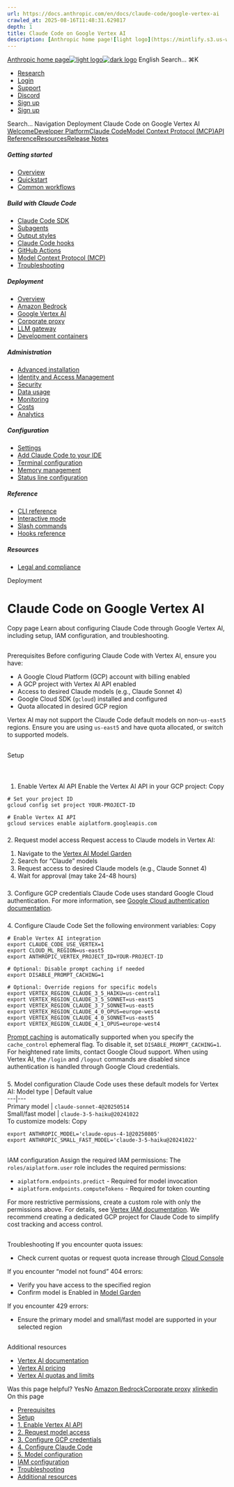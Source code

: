```yaml
---
url: https://docs.anthropic.com/en/docs/claude-code/google-vertex-ai
crawled_at: 2025-08-16T11:48:31.629817
depth: 1
title: Claude Code on Google Vertex AI
description: [Anthropic home page![light logo](https://mintlify.s3.us-west-1.amazonaws.com/anthropic/logo/light.svg)![dark logo](https://mintlify.s3.us-west-1.amazonaws.com/anthropic/logo/dark.svg)](https://docs.a...
---
```


[Anthropic home page![light logo](https://mintlify.s3.us-west-1.amazonaws.com/anthropic/logo/light.svg)![dark logo](https://mintlify.s3.us-west-1.amazonaws.com/anthropic/logo/dark.svg)](https://docs.anthropic.com/)
English
Search...
⌘K
  * [Research](https://www.anthropic.com/research)
  * [Login](https://console.anthropic.com/login)
  * [Support](https://support.anthropic.com/)
  * [Discord](https://www.anthropic.com/discord)
  * [Sign up](https://console.anthropic.com/login)
  * [Sign up](https://console.anthropic.com/login)


Search...
Navigation
Deployment
Claude Code on Google Vertex AI
[Welcome](https://docs.anthropic.com/en/home)[Developer Platform](https://docs.anthropic.com/en/docs/intro)[Claude Code](https://docs.anthropic.com/en/docs/claude-code/overview)[Model Context Protocol (MCP)](https://docs.anthropic.com/en/docs/mcp)[API Reference](https://docs.anthropic.com/en/api/messages)[Resources](https://docs.anthropic.com/en/resources/overview)[Release Notes](https://docs.anthropic.com/en/release-notes/overview)
##### Getting started
  * [Overview](https://docs.anthropic.com/en/docs/claude-code/overview)
  * [Quickstart](https://docs.anthropic.com/en/docs/claude-code/quickstart)
  * [Common workflows](https://docs.anthropic.com/en/docs/claude-code/common-workflows)


##### Build with Claude Code
  * [Claude Code SDK](https://docs.anthropic.com/en/docs/claude-code/sdk)
  * [Subagents](https://docs.anthropic.com/en/docs/claude-code/sub-agents)
  * [Output styles](https://docs.anthropic.com/en/docs/claude-code/output-styles)
  * [Claude Code hooks](https://docs.anthropic.com/en/docs/claude-code/hooks-guide)
  * [GitHub Actions](https://docs.anthropic.com/en/docs/claude-code/github-actions)
  * [Model Context Protocol (MCP)](https://docs.anthropic.com/en/docs/claude-code/mcp)
  * [Troubleshooting](https://docs.anthropic.com/en/docs/claude-code/troubleshooting)


##### Deployment
  * [Overview](https://docs.anthropic.com/en/docs/claude-code/third-party-integrations)
  * [Amazon Bedrock](https://docs.anthropic.com/en/docs/claude-code/amazon-bedrock)
  * [Google Vertex AI](https://docs.anthropic.com/en/docs/claude-code/google-vertex-ai)
  * [Corporate proxy](https://docs.anthropic.com/en/docs/claude-code/corporate-proxy)
  * [LLM gateway](https://docs.anthropic.com/en/docs/claude-code/llm-gateway)
  * [Development containers](https://docs.anthropic.com/en/docs/claude-code/devcontainer)


##### Administration
  * [Advanced installation](https://docs.anthropic.com/en/docs/claude-code/setup)
  * [Identity and Access Management](https://docs.anthropic.com/en/docs/claude-code/iam)
  * [Security](https://docs.anthropic.com/en/docs/claude-code/security)
  * [Data usage](https://docs.anthropic.com/en/docs/claude-code/data-usage)
  * [Monitoring](https://docs.anthropic.com/en/docs/claude-code/monitoring-usage)
  * [Costs](https://docs.anthropic.com/en/docs/claude-code/costs)
  * [Analytics](https://docs.anthropic.com/en/docs/claude-code/analytics)


##### Configuration
  * [Settings](https://docs.anthropic.com/en/docs/claude-code/settings)
  * [Add Claude Code to your IDE](https://docs.anthropic.com/en/docs/claude-code/ide-integrations)
  * [Terminal configuration](https://docs.anthropic.com/en/docs/claude-code/terminal-config)
  * [Memory management](https://docs.anthropic.com/en/docs/claude-code/memory)
  * [Status line configuration](https://docs.anthropic.com/en/docs/claude-code/statusline)


##### Reference
  * [CLI reference](https://docs.anthropic.com/en/docs/claude-code/cli-reference)
  * [Interactive mode](https://docs.anthropic.com/en/docs/claude-code/interactive-mode)
  * [Slash commands](https://docs.anthropic.com/en/docs/claude-code/slash-commands)
  * [Hooks reference](https://docs.anthropic.com/en/docs/claude-code/hooks)


##### Resources
  * [Legal and compliance](https://docs.anthropic.com/en/docs/claude-code/legal-and-compliance)


Deployment
# Claude Code on Google Vertex AI
Copy page
Learn about configuring Claude Code through Google Vertex AI, including setup, IAM configuration, and troubleshooting.
## 
[​](https://docs.anthropic.com/en/docs/claude-code/google-vertex-ai#prerequisites)
Prerequisites
Before configuring Claude Code with Vertex AI, ensure you have:
  * A Google Cloud Platform (GCP) account with billing enabled
  * A GCP project with Vertex AI API enabled
  * Access to desired Claude models (e.g., Claude Sonnet 4)
  * Google Cloud SDK (`gcloud`) installed and configured
  * Quota allocated in desired GCP region


Vertex AI may not support the Claude Code default models on non-`us-east5` regions. Ensure you are using `us-east5` and have quota allocated, or switch to supported models.
## 
[​](https://docs.anthropic.com/en/docs/claude-code/google-vertex-ai#setup)
Setup
### 
[​](https://docs.anthropic.com/en/docs/claude-code/google-vertex-ai#1-enable-vertex-ai-api)
1. Enable Vertex AI API
Enable the Vertex AI API in your GCP project:
Copy
```
# Set your project ID
gcloud config set project YOUR-PROJECT-ID

# Enable Vertex AI API
gcloud services enable aiplatform.googleapis.com

```

### 
[​](https://docs.anthropic.com/en/docs/claude-code/google-vertex-ai#2-request-model-access)
2. Request model access
Request access to Claude models in Vertex AI:
  1. Navigate to the [Vertex AI Model Garden](https://console.cloud.google.com/vertex-ai/model-garden)
  2. Search for “Claude” models
  3. Request access to desired Claude models (e.g., Claude Sonnet 4)
  4. Wait for approval (may take 24-48 hours)


### 
[​](https://docs.anthropic.com/en/docs/claude-code/google-vertex-ai#3-configure-gcp-credentials)
3. Configure GCP credentials
Claude Code uses standard Google Cloud authentication.
For more information, see [Google Cloud authentication documentation](https://cloud.google.com/docs/authentication).
### 
[​](https://docs.anthropic.com/en/docs/claude-code/google-vertex-ai#4-configure-claude-code)
4. Configure Claude Code
Set the following environment variables:
Copy
```
# Enable Vertex AI integration
export CLAUDE_CODE_USE_VERTEX=1
export CLOUD_ML_REGION=us-east5
export ANTHROPIC_VERTEX_PROJECT_ID=YOUR-PROJECT-ID

# Optional: Disable prompt caching if needed
export DISABLE_PROMPT_CACHING=1

# Optional: Override regions for specific models
export VERTEX_REGION_CLAUDE_3_5_HAIKU=us-central1
export VERTEX_REGION_CLAUDE_3_5_SONNET=us-east5
export VERTEX_REGION_CLAUDE_3_7_SONNET=us-east5
export VERTEX_REGION_CLAUDE_4_0_OPUS=europe-west4
export VERTEX_REGION_CLAUDE_4_0_SONNET=us-east5
export VERTEX_REGION_CLAUDE_4_1_OPUS=europe-west4

```

[Prompt caching](https://docs.anthropic.com/en/docs/build-with-claude/prompt-caching) is automatically supported when you specify the `cache_control` ephemeral flag. To disable it, set `DISABLE_PROMPT_CACHING=1`. For heightened rate limits, contact Google Cloud support.
When using Vertex AI, the `/login` and `/logout` commands are disabled since authentication is handled through Google Cloud credentials.
### 
[​](https://docs.anthropic.com/en/docs/claude-code/google-vertex-ai#5-model-configuration)
5. Model configuration
Claude Code uses these default models for Vertex AI:
Model type | Default value  
---|---  
Primary model | `claude-sonnet-4@20250514`  
Small/fast model | `claude-3-5-haiku@20241022`  
To customize models:
Copy
```
export ANTHROPIC_MODEL='claude-opus-4-1@20250805'
export ANTHROPIC_SMALL_FAST_MODEL='claude-3-5-haiku@20241022'

```

## 
[​](https://docs.anthropic.com/en/docs/claude-code/google-vertex-ai#iam-configuration)
IAM configuration
Assign the required IAM permissions:
The `roles/aiplatform.user` role includes the required permissions:
  * `aiplatform.endpoints.predict` - Required for model invocation
  * `aiplatform.endpoints.computeTokens` - Required for token counting


For more restrictive permissions, create a custom role with only the permissions above.
For details, see [Vertex IAM documentation](https://cloud.google.com/vertex-ai/docs/general/access-control).
We recommend creating a dedicated GCP project for Claude Code to simplify cost tracking and access control.
## 
[​](https://docs.anthropic.com/en/docs/claude-code/google-vertex-ai#troubleshooting)
Troubleshooting
If you encounter quota issues:
  * Check current quotas or request quota increase through [Cloud Console](https://cloud.google.com/docs/quotas/view-manage)


If you encounter “model not found” 404 errors:
  * Verify you have access to the specified region
  * Confirm model is Enabled in [Model Garden](https://console.cloud.google.com/vertex-ai/model-garden)


If you encounter 429 errors:
  * Ensure the primary model and small/fast model are supported in your selected region


## 
[​](https://docs.anthropic.com/en/docs/claude-code/google-vertex-ai#additional-resources)
Additional resources
  * [Vertex AI documentation](https://cloud.google.com/vertex-ai/docs)
  * [Vertex AI pricing](https://cloud.google.com/vertex-ai/pricing)
  * [Vertex AI quotas and limits](https://cloud.google.com/vertex-ai/docs/quotas)


Was this page helpful?
YesNo
[Amazon Bedrock](https://docs.anthropic.com/en/docs/claude-code/amazon-bedrock)[Corporate proxy](https://docs.anthropic.com/en/docs/claude-code/corporate-proxy)
[x](https://x.com/AnthropicAI)[linkedin](https://www.linkedin.com/company/anthropicresearch)
On this page
  * [Prerequisites](https://docs.anthropic.com/en/docs/claude-code/google-vertex-ai#prerequisites)
  * [Setup](https://docs.anthropic.com/en/docs/claude-code/google-vertex-ai#setup)
  * [1. Enable Vertex AI API](https://docs.anthropic.com/en/docs/claude-code/google-vertex-ai#1-enable-vertex-ai-api)
  * [2. Request model access](https://docs.anthropic.com/en/docs/claude-code/google-vertex-ai#2-request-model-access)
  * [3. Configure GCP credentials](https://docs.anthropic.com/en/docs/claude-code/google-vertex-ai#3-configure-gcp-credentials)
  * [4. Configure Claude Code](https://docs.anthropic.com/en/docs/claude-code/google-vertex-ai#4-configure-claude-code)
  * [5. Model configuration](https://docs.anthropic.com/en/docs/claude-code/google-vertex-ai#5-model-configuration)
  * [IAM configuration](https://docs.anthropic.com/en/docs/claude-code/google-vertex-ai#iam-configuration)
  * [Troubleshooting](https://docs.anthropic.com/en/docs/claude-code/google-vertex-ai#troubleshooting)
  * [Additional resources](https://docs.anthropic.com/en/docs/claude-code/google-vertex-ai#additional-resources)


